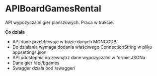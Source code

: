 # APIBoardGamesRental
API wypozyczalni gier planszowych. Praca w trakcie.

<b>Co działa</b>
<br>
<ul>
<li>API dane przechowuje w bazie danych MONGODB</li>
<li>Do działania wymaga dodania właściwego ConnectionString w pliku appsettings.json</li>
<li>API udostępnia na zewnątrz dane wypozyczalni w formie JSONa</li>
<li>Dane gier <adresserwera:port>/api/bgames</li>
  <li>Swagger działa pod <adresserwera:port>/swagger/</li>
</ul>
